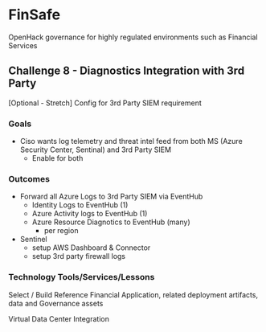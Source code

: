 # FinSafe
OpenHack governance for highly regulated environments such as Financial Services


## Challenge 8 - Diagnostics Integration with 3rd Party
[Optional - Stretch] Config for 3rd Party SIEM requirement
### Goals 
- Ciso wants log telemetry and threat intel feed from both MS (Azure Security Center, Sentinal) and 3rd Party SIEM
  - Enable for both

### Outcomes
- Forward all Azure Logs to 3rd Party SIEM via EventHub
  - Identity Logs to EventHub (1)
  - Azure Activity logs to EventHub (1)
  - Azure Resource Diagnotics to EventHub (many)
    - per region
- Sentinel 
  - setup AWS Dashboard & Connector
  - setup 3rd party firewall logs

### Technology Tools/Services/Lessons


Select / Build Reference Financial Application, related deployment artifacts, data and Governance assets 

Virtual Data Center Integration 



